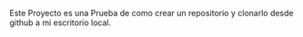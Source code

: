 Este Proyecto es una Prueba de como crear un repositorio y clonarlo desde github a mi escritorio local.
